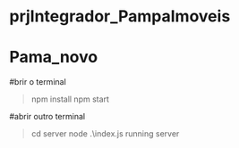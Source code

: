 # prjIntegrador_PampaImoveis
# Pama_novo

#brir o terminal
>npm install
>npm start

#abrir outro terminal
>cd server
>node .\index.js running server